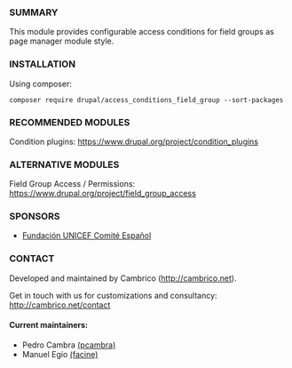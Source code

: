 ### SUMMARY
This module provides configurable access conditions for field groups as page manager module style.

### INSTALLATION
Using composer:
```
composer require drupal/access_conditions_field_group --sort-packages
```

### RECOMMENDED MODULES
Condition plugins: https://www.drupal.org/project/condition_plugins

### ALTERNATIVE MODULES
Field Group Access / Permissions: https://www.drupal.org/project/field_group_access

### SPONSORS
- [Fundación UNICEF Comité Español](https://www.unicef.es)

### CONTACT
Developed and maintained by Cambrico (http://cambrico.net).

Get in touch with us for customizations and consultancy:
http://cambrico.net/contact

#### Current maintainers:
- Pedro Cambra [(pcambra)](https://www.drupal.org/u/pcambra)
- Manuel Egío [(facine)](https://www.drupal.org/u/facine)
